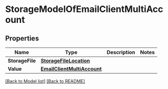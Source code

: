 # StorageModelOfEmailClientMultiAccount

## Properties
Name | Type | Description | Notes
------------ | ------------- | ------------- | -------------
**StorageFile** | [**StorageFileLocation**](StorageFileLocation.md) |  | 
**Value** | [**EmailClientMultiAccount**](EmailClientMultiAccount.md) |  | 


[[Back to Model list]](Models.md) [[Back to README]](README.md)

